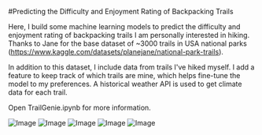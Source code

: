 #Predicting the Difficulty and Enjoyment Rating of Backpacking Trails

Here, I build some machine learning models to predict the difficulty and enjoyment rating of backpacking trails I am personally interested in hiking. Thanks to Jane for the base dataset of ~3000 trails in USA national parks (https://www.kaggle.com/datasets/planejane/national-park-trails).

In addition to this dataset, I include data from trails I've hiked myself. I add a feature to keep track of which trails are mine, which helps fine-tune the model to my preferences. A historical weather API is used to get climate data for each trail.

Open TrailGenie.ipynb for more information.

![Image](https://github.com/jgbreault/ByeByeBirdy/blob/main/images/FullDataset-DistancevsElevationGain.png)
![Image](https://github.com/jgbreault/ByeByeBirdy/blob/main/images/MyCompletedTrails-GroupedbyPark.png)
![Image](https://github.com/jgbreault/ByeByeBirdy/blob/main/images/MyCompletedTrails-WeatherSummary.png)
![Image](https://github.com/jgbreault/ByeByeBirdy/blob/main/images/MyCompletedTrails-GroupedbyDayofYear.png)
![Image](https://github.com/jgbreault/ByeByeBirdy/blob/main/images/WatchlistTrails-PredictionResults.png)